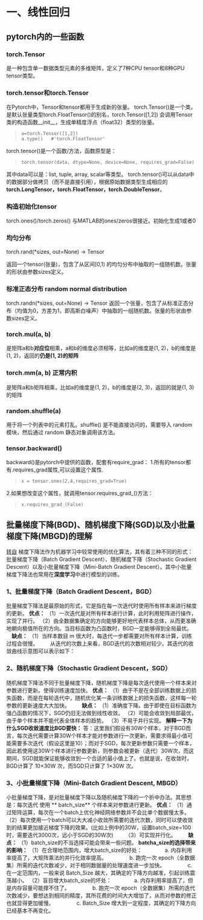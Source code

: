 # 一、线性回归
## pytorch内的一些函数
### torch.Tensor
是一种包含单一数据类型元素的多维矩阵，定义了7种CPU tensor和8种GPU tensor类型。
### torch.tensor和torch.Tensor
在Pytorch中，Tensor和tensor都用于生成新的张量。
torch.Tensor()是一个类，是默认张量类型torch.FloatTensor()的别名，torch.Tensor([1,2]) 会调用Tensor类的构造函数__init__，生成单精度浮点（float32）类型的张量。
> ```
> a=torch.Tensor([1,2])
> a.type()   #'torch.FloatTensor'

torch.tensor()是一个函数/方法，函数原型是：
>```
> torch.tensor(data, dtype=None, device=None, requires_grad=False)

其中data可以是：list, tuple, array, scalar等类型。
torch.tensor()可以从data中的数据部分做拷贝（而不是直接引用），根据原始数据类型生成相应的**torch.LongTensor，torch.FloatTensor，torch.DoubleTensor**。

### 构造初始化tensor
torch.ones()/torch.zeros() 与MATLAB的ones/zeros很接近。初始化生成1或者0
### 均匀分布
torch.rand(*sizes, out=None) → Tensor

返回一个tensor(张量)，包含了从区间[0,1) 的均匀分布中抽取的一组随机数。张量的形状由参数sizes定义。

### 标准正态分布 random normal distribution
torch.randn(*sizes, out=None) → Tensor
返回一个张量，包含了从标准正态分布（均值为0，方差为1，即高斯白噪声）中抽取的一组随机数。张量的形状由参数sizes定义。

### torch.mul(a, b)
是矩阵a和b**对应位**相乘，a和b的维度必须相等，比如a的维度是(1, 2)，b的维度是(1, 2)，返回的**仍是(1, 2)的矩阵**
### torch.mm(a, b) 正常内积
是矩阵a和b矩阵相乘，比如a的维度是(1, 2)，b的维度是(2, 3)，返回的就是(1, 3)的矩阵

### random.shuffle(a)
用于将一个列表中的元素打乱。shuffle() 是不能直接访问的，需要导入 random 模块，然后通过 random 静态对象调用该方法。

### tensor.backward()
backward()是pytorch中提供的函数，配套有require_grad：
1.所有的tensor都有.requires_grad属性,可以设置这个属性.
> ```
> x = tensor.ones(2,4,requires_grad=True)

2.如果想改变这个属性，就调用tensor.requires_grad_()方法：
> ```
> x.requires_grad_(False)

## 批量梯度下降(BGD)、随机梯度下降(SGD)以及小批量梯度下降(MBGD)的理解
[转自](https://www.cnblogs.com/lliuye/p/9451903.html)
梯度下降法作为机器学习中较常使用的优化算法，其有着三种不同的形式：批量梯度下降（Batch Gradient Descent）、随机梯度下降（Stochastic Gradient Descent）以及小批量梯度下降（Mini-Batch Gradient Descent）。其中小批量梯度下降法也常用在**深度学习**中进行模型的训练。
### 1、批量梯度下降（Batch Gradient Descent，BGD）

批量梯度下降法是最原始的形式，它是指在每一次迭代时使用所有样本来进行梯度的更新。
**优点：**
（1）一次迭代是对所有样本进行计算，此时利用矩阵进行操作，实现了并行。
（2）由全数据集确定的方向能够更好地代表样本总体，从而更准确地朝向极值所在的方向。当目标函数为凸函数时，BGD一定能够得到全局最优。
 **缺点：**
 （1）当样本数目 m 很大时，每迭代一步都需要对所有样本计算，训练过程会很慢。
  从迭代的次数上来看，BGD迭代的次数相对较少。其迭代的收敛曲线示意图可以表示如下：
  ### 2、随机梯度下降（Stochastic Gradient Descent，SGD）
  随机梯度下降法不同于批量梯度下降，随机梯度下降是每次迭代使用一个样本来对参数进行更新。使得训练速度加快。
  **优点：**
  （1）由于不是在全部训练数据上的损失函数，而是在每轮迭代中，随机优化某一条训练数据上的损失函数，这样每一轮参数的更新速度大大加快。
  **缺点：**
  （1）准确度下降。由于即使在目标函数为强凸函数的情况下，SGD仍旧无法做到线性收敛。
  （2）可能会收敛到局部最优，由于单个样本并不能代表全体样本的趋势。
  （3）不易于并行实现。
  **解释一下为什么SGD收敛速度比BGD要快：**
  答：这里我们假设有30W个样本，对于BGD而言，每次迭代需要计算30W个样本才能对参数进行一次更新，需要求得最小值可能需要多次迭代（假设这里是10）；而对于SGD，每次更新参数只需要一个样本，因此若使用这30W个样本进行参数更新，则参数会被更新（迭代）30W次，而这期间，SGD就能保证能够收敛到一个合适的最小值上了。也就是说，在收敛时，BGD计算了 10×30W 次，而SGD只计算了 1×30W 次。
  ### 3、小批量梯度下降（Mini-Batch Gradient Descent, MBGD）
  小批量梯度下降，是对批量梯度下降以及随机梯度下降的一个折中办法。其思想是：每次迭代 使用 ** batch_size** 个样本来对参数进行更新。
  **优点：**
  （1）通过矩阵运算，每次在一个batch上优化神经网络参数并不会比单个数据慢太多。
  （2）每次使用一个batch可以大大减小收敛所需要的迭代次数，同时可以使收敛到的结果更加接近梯度下降的效果。(比如上例中的30W，设置batch_size=100时，需要迭代3000次，远小于SGD的30W次)
  （3）可实现并行化。
  **缺点：**
  （1）batch_size的不当选择可能会带来一些问题。
  **batcha_size的选择带来的影响：**
  （1）在合理地范围内，增大batch_size的好处：
    a. 内存利用率提高了，大矩阵乘法的并行化效率提高。
    b. 跑完一次 epoch（全数据集）所需的迭代次数减少，对于相同数据量的处理速度进一步加快。
    c. 在一定范围内，一般来说 Batch_Size 越大，其确定的下降方向越准，引起训练震荡越小。
  （2）盲目增大batch_size的坏处：
    a. 内存利用率提高了，但是内存容量可能撑不住了。
    b. 跑完一次 epoch（全数据集）所需的迭代次数减少，要想达到相同的精度，其所花费的时间大大增加了，从而对参数的修正也就显得更加缓慢。
    c. Batch_Size 增大到一定程度，其确定的下降方向已经基本不再变化。

